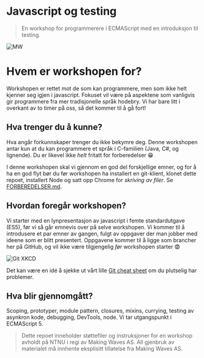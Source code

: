 # Javascript og testing
> En workshop for programmerere i ECMAScript med en introduksjon til testing.

![MW](https://dl.dropboxusercontent.com/u/514315/profesjonelt/makingwaves/logo_horizontal.png)
# Hvem er workshopen for?

Workshopen er rettet mot de som kan programmere, men som ikke helt kjenner seg igjen i javascript. Fokuset vil være på aspektene som vanligvis gir programmere fra mer tradisjonelle språk hodebry. Vi har bare litt i overkant av to timer på oss, så det kommer til å gå fort!

## Hva trenger du å kunne?
Hva angår forkunnskaper trenger du ikke bekymre deg. Denne workshopen antar kun at du kan programmere et språk i C-familien (Java, C#, og lignende). Du er likevel ikke _helt_ fritatt for forberedelser :grin:

I denne workshopen skal vi gjennom en god del forskjellige emner, og for å ha en god flyt bør du før workshopen ha installert en git-klient, klonet dette repoet, installert Node og satt opp Chrome for _skriving av filer_. Se [FORBEREDELSER.md](https://github.com/makingwaves/js-workshop-2015/blob/master/FORBEREDELSER.md).

## Hvordan foregår workshopen?
Vi starter med en lynpresentasjon av javascript i femte standardutgave (ES5), før vi så går emnevis over på selve workshopen. Vi kommer til å introdusere et par emner av gangen, fulgt av oppgaver der man jobber med ideene som er blitt presentert. Oppgavene kommer til å ligge som brancher her på GitHub, og vil ikke være tilgjengelig _før_ workshopen starter :fearful:

![Git XKCD](http://imgs.xkcd.com/comics/git.png)

Det kan være en idé å sjekke ut vårt lille [Git cheat sheet](https://github.com/makingwaves/js-workshop-2015/blob/master/GIT-CHEAT-SHEET.md) om du plutselig har problemer.

## Hva blir gjennomgått?
Scoping, prototyper, module pattern, closures, mixins, currying, testing av asynkron kode, debugging, DevTools, node. Vi tar utgangspunkt i ECMAScript 5.

> Dette repoet inneholder støttefiler og instruksjoner for en workshop avholdt på NTNU i regi av Making Waves AS. 
> All gjenbruk av materialet må innhente eksplisitt tillatelse fra Making Waves AS.
